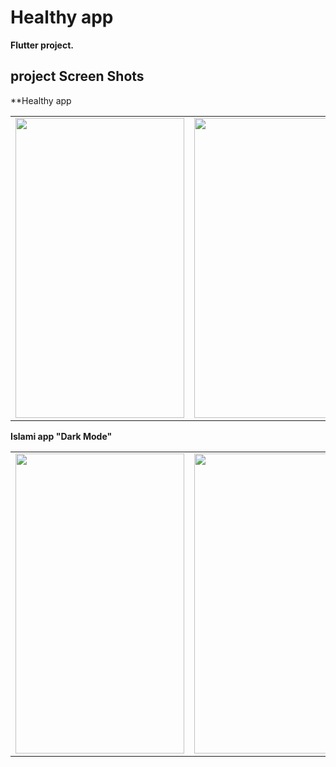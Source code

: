 # Healthy app

 **Flutter project.**

## project Screen Shots


**Healthy app
<table>
  <tr>
    <td><img src="![one](https://github.com/MohamedAliMostafa/simple_Healthy_App/assets/132190049/c32e4074-326a-47e2-8757-794ebe933598)" width=270 height=480></td>
    <td><img src="![Screenshot 2023-05-29 201302](https://github.com/MohamedAliMostafa/simple_Healthy_App/assets/132190049/e906bf94-a293-4c01-9378-76c83b5349c4)" width=270 height=480></td>
    <td><img src="![Screenshot 2023-05-29 201324](https://github.com/MohamedAliMostafa/simple_Healthy_App/assets/132190049/119dba76-f379-46bb-b752-9ecea75f506b)" width=270 height=480></td>
  </tr>
 </table>
 
 **Islami app "Dark Mode"**
 <table>
 
  <tr>
    <td><img src="https://user-images.githubusercontent.com/132190049/235465268-34d73d3a-2a11-4e05-b67b-60b97bf97a67.jpg" width=270 height=480></td>
    <td><img src="https://user-images.githubusercontent.com/132190049/235465336-ddc059a9-ac6f-4bfa-ac20-e939bd7b4424.jpg" width=270 height=480></td>
    <td><img src="https://user-images.githubusercontent.com/132190049/235465393-ff8cdf32-3dc5-45b1-9176-f859c79573a6.jpg" width=270 height=480></td>
  </tr>
 </table>



